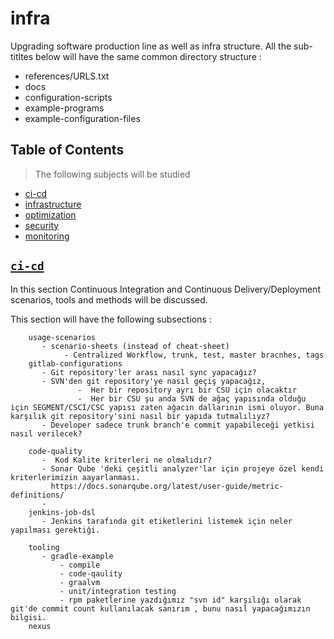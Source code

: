 # infra

Upgrading software production line as well as infra structure.
All the sub-titltes below will have the same common directory structure :
- references/URLS.txt
- docs
- configuration-scripts
- example-programs
- example-configuration-files

## Table of Contents 

> The following subjects will be studied

- [ci-cd](#ci-cd)
- [infrastructure](#infrastructure)
- [optimization](#optimization)
- [security](#security)
- [monitoring](#monitoring)


## <a href="ci-cd/" target="_blank">`ci-cd`</a>

In this section Continuous Integration and Continuous Delivery/Deployment  scenarios, tools and methods will be discussed.

This section will have the following subsections :

```
    usage-scenarios
       - scenario-sheets (instead of cheat-sheet) 
            - Centralized Workflow, trunk, test, master bracnhes, tags
    gitlab-configurations
       - Git repository'ler arası nasıl sync yapacağız?
       - SVN'den git repository'ye nasıl geçiş yapacağız,  
               -  Her bir repository ayrı bir CSU için olacaktır
               -  Her bir CSU şu anda SVN de ağaç yapısında olduğu için SEGMENT/CSCI/CSC yapısı zaten ağacın dallarının ismi oluyor. Buna karşılık git repository'sini nasıl bir yapıda tutmalılıyz?
       - Developer sadece trunk branch'e commit yapabileceği yetkisi nasıl verilecek?
       
    code-quality
       -  Kod Kalite kriterleri ne olmalıdır?
       - Sonar Qube 'deki çeşitli analyzer'lar için projeye özel kendi kriterlerimizin aayarlanması.
         https://docs.sonarqube.org/latest/user-guide/metric-definitions/
       - 
    jenkins-job-dsl
       - Jenkins tarafında git etiketlerini listemek için neler yapılması gerektiği.

    tooling
       - gradle-example 
           - compile
           - code-qaulity
           - graalvm
           - unit/integration testing
           - rpm paketlerine yazdığımız "svn id" karşılığı olarak git'de commit count kullanılacak sanırım , bunu nasıl yapacağımızın bilgisi.
    nexus
```


